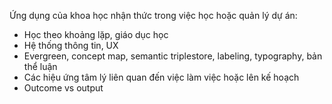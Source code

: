 Ứng dụng của khoa học nhận thức trong việc học hoặc quản lý dự án:
- Học theo khoảng lặp, giáo dục học
- Hệ thống thông tin, UX
- Evergreen, concept map, semantic triplestore, labeling, typography, bản thể luận
- Các hiệu ứng tâm lý liên quan đến việc làm việc hoặc lên kế hoạch
- Outcome vs output